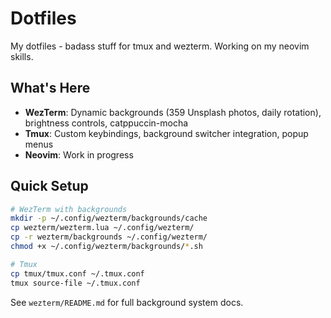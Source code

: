 # Dotfiles

My dotfiles - badass stuff for tmux and wezterm. Working on my neovim skills.

## What's Here

- **WezTerm**: Dynamic backgrounds (359 Unsplash photos, daily rotation), brightness controls, catppuccin-mocha
- **Tmux**: Custom keybindings, background switcher integration, popup menus
- **Neovim**: Work in progress

## Quick Setup

```bash
# WezTerm with backgrounds
mkdir -p ~/.config/wezterm/backgrounds/cache
cp wezterm/wezterm.lua ~/.config/wezterm/
cp -r wezterm/backgrounds ~/.config/wezterm/
chmod +x ~/.config/wezterm/backgrounds/*.sh

# Tmux
cp tmux/tmux.conf ~/.tmux.conf
tmux source-file ~/.tmux.conf
```

See `wezterm/README.md` for full background system docs.

